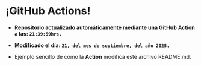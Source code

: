 # ¡GitHub Actions!
* **Repositorio actualizado automáticamente mediante una GitHub Action a las: `21:39:59hrs.`**
* **Modificado el día: `21, del mes de septiembre, del año 2025.`**

* Ejemplo sencillo de cómo la **Action** modifica este archivo README.md.

